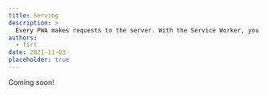 ```yaml
---
title: Serving
description: >
  Every PWA makes requests to the server. With the Service Worker, you will learn how you can capture each request and decide what to do, from serving it from a cache asset, synthesizing a response or let the request pass to the network.
authors:
  - firt
date: 2021-11-03
placeholder: true
---
```


Coming soon!
